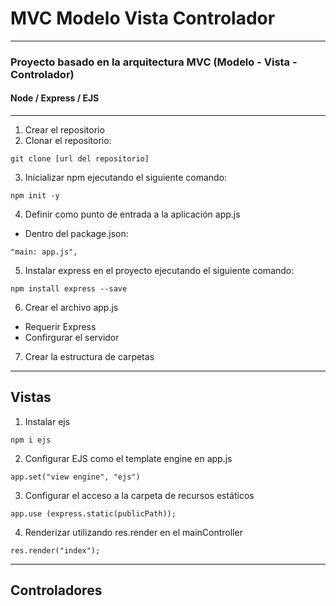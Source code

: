 # MVC Modelo Vista Controlador
---------
### Proyecto basado en la arquitectura MVC (Modelo - Vista - Controlador)

#### Node / Express / EJS
---------

1. Crear el repositorio
2. Clonar el repositorio:

`git clone [url del repositorio]`

3. Inicializar npm ejecutando el siguiente comando:

`npm init -y`

4. Definir como punto de entrada a la aplicación app.js
- Dentro del package.json:

`"main: app.js",`

5. Instalar express en el proyecto ejecutando el siguiente comando:

`npm install express --save`

6. Crear el archivo app.js
- Requerir Express
- Confirgurar el servidor

7. Crear la estructura de carpetas

------
## Vistas

1. Instalar ejs

`npm i ejs`

2. Configurar EJS como el template engine en app.js

`app.set("view engine", "ejs")`

3. Configurar el acceso a la carpeta de recursos estáticos

`app.use (express.static(publicPath));`

4. Renderizar utilizando res.render en el mainController

`res.render("index");`

--------------------

## Controladores










